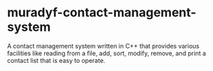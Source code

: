 # muradyf-contact-management-system
A contact management system written in C++ that provides various facilities like reading from a file, add, sort, modify, remove, and print a contact list that is easy to operate.
